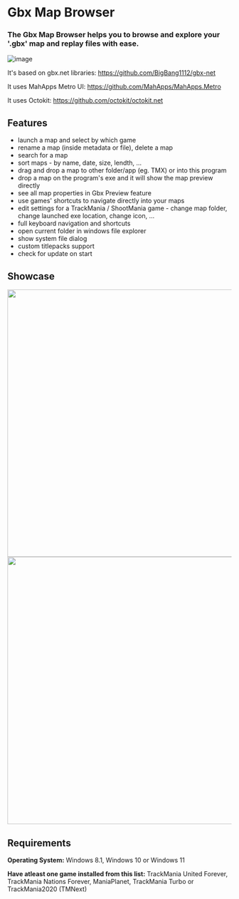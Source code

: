 # Gbx Map Browser
<h3>The Gbx Map Browser helps you to browse and explore your '.gbx' map and replay files with ease.</h3>

![image](https://user-images.githubusercontent.com/74670743/132136258-e1d2ec46-d5bf-40c8-af94-067435d58177.png)


It's based on gbx.net libraries: https://github.com/BigBang1112/gbx-net

It uses MahApps Metro UI: https://github.com/MahApps/MahApps.Metro

It uses Octokit: https://github.com/octokit/octokit.net


<h2>Features</h2>

- launch a map and select by which game
- rename a map (inside metadata or file), delete a map
- search for a map
- sort maps - by name, date, size, lendth, ...
- drag and drop a map to other folder/app (eg. TMX) or into this program
- drop a map on the program's exe and it will show the map preview directly
- see all map properties in Gbx Preview feature
- use games' shortcuts to navigate directly into your maps
- edit settings for a TrackMania / ShootMania game - change map folder, change launched exe location, change icon, ...
- full keyboard navigation and shortcuts
- open current folder in windows file explorer
- show system file dialog
- custom titlepacks support
- check for update on start

<h2>Showcase</h2>

<img src="https://github.com/ArkadySK/GbxMapBrowser/assets/74670743/25eb08b2-899f-48aa-a226-0358cd1e0f8a" data-canonical-src="https://github.com/ArkadySK/GbxMapBrowser/assets/74670743/25eb08b2-899f-48aa-a226-0358cd1e0f8a" height="600" />

<img src="https://github.com/ArkadySK/GbxMapBrowser/assets/74670743/5554bd29-384c-4226-b3b8-edac24add8e2" data-canonical-src="https://github.com/ArkadySK/GbxMapBrowser/assets/74670743/5554bd29-384c-4226-b3b8-edac24add8e2" height="600" />



<h2>Requirements</h2>

**Operating System:** Windows 8.1, Windows 10 or Windows 11

**Have atleast one game installed from this list:** TrackMania United Forever, TrackMania Nations Forever, ManiaPlanet, TrackMania Turbo or TrackMania2020 (TMNext)
